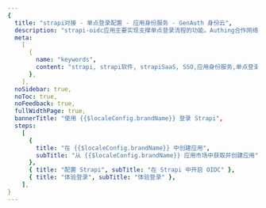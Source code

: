 ```yaml
---
{
  title: "strapi对接 - 单点登录配置 - 应用身份服务 - GenAuth 身份云",
  description: "strapi-oidc应用主要实现支撑单点登录流程的功能。Authing合作网络提供 strapi对接，单点登录，SSO，实现应用的快捷登录、免密登录，提升员工办公体验、增强用户体验，增强企业数字化服务水平。",
  meta:
    [
      {
        name: "keywords",
        content: "strapi, strapi软件, strapiSaaS, SSO,应用身份服务,单点登录配置,Authing身份云",
      },
    ],
  noSidebar: true,
  noToc: true,
  noFeedback: true,
  fullWidthPage: true,
  bannerTitle: "使用 {{$localeConfig.brandName}} 登录 Strapi",
  steps:
    [
      {
        title: "在 {{$localeConfig.brandName}} 中创建应用",
        subTitle: "从 {{$localeConfig.brandName}} 应用市场中获取并创建应用",
      },
      { title: "配置 Strapi", subTitle: "在 Strapi 中开启 OIDC" },
      { title: "体验登录", subTitle: "体验登录" },
    ],
}
---
```


<IntegrationDetail/>
